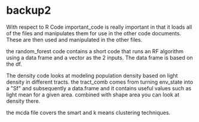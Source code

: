 # backup2
With respect to R Code
important_code is really important in that it loads all of the files and manipulates them for use in the other code documents. These are then used and manipulated in the other files.


the random_forest code contains a short code that runs an RF algorithm using a data frame and a vector as the 2 inputs. The data frame is based on the df.

The density code looks at modeling population density based on light density in different tracts. the tract_comb comes from turning env_state into a "Sf" and subsequently a data.frame and it contains useful values such as light mean for a given area. combined with shape area you can look at density there.

the mcda file covers the smart and k means clustering techniques.


